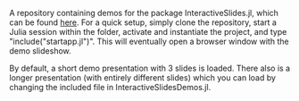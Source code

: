A repository containing demos for the package InteractiveSlides.jl, which can be found [here](https://github.com/GlobalClimateForum/InteractiveSlides.jl). For a quick setup, simply clone the repository, start a Julia session within the folder, activate and instantiate the project, and type "include("startapp.jl")". This will eventually open a browser window with the demo slideshow.

By default, a short demo presentation with 3 slides is loaded. There also is a longer presentation (with entirely different slides) which you can load by changing the included file in InteractiveSlidesDemos.jl.